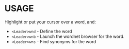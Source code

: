 # USAGE #

Highlight or put your cursor over a word, and:

* `<Leader>wnd` - Define the word
* `<Leader>wnb` - Launch the wordnet browser for the word.
* `<Leader>wns` - Find synonyms for the word


